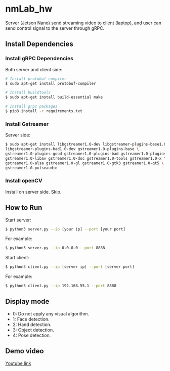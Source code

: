 # nmLab_hw
Server (Jetson Nano) send streaming video to client (laptop), and user can send control signal to the server through gRPC.

## Install Dependencies
### Install gRPC Dependencies
Both server and client side:
```bash
# Install protobuf compiler
$ sudo apt-get install protobuf-compiler

# Install buildtools
$ sudo apt-get install build-essential make

# Install grpc packages
$ pip3 install -r requirements.txt
```

### Install Gstreamer
Server side:
```bash 
$ sudo apt-get install libgstreamer1.0-dev libgstreamer-plugins-base1.0-dev \
libgstreamer-plugins-bad1.0-dev gstreamer1.0-plugins-base \
gstreamer1.0-plugins-good gstreamer1.0-plugins-bad gstreamer1.0-plugins-ugly \
gstreamer1.0-libav gstreamer1.0-doc gstreamer1.0-tools gstreamer1.0-x \
gstreamer1.0-alsa gstreamer1.0-gl gstreamer1.0-gtk3 gstreamer1.0-qt5 \
gstreamer1.0-pulseaudio
```
### Install openCV
Install on server side. Skip.

## How to Run
Start server:
``` bash
$ python3 server.py --ip [your ip] --port [your port]
```
For example:
``` bash
$ python3 server.py --ip 0.0.0.0 --port 8888
```


Start client:
``` bash
$ python3 client.py --ip [server ip] --port [server port]
```
For example:
``` bash
$ python3 client.py --ip 192.168.55.1 --port 8888
```

## Display mode
- 0: Do not apply any visual algorithm.
- 1: Face detection.
- 2: Hand detection.
- 3: Object detection.
- 4: Pose detection.

## Demo video
[Youtube link](TODO)
